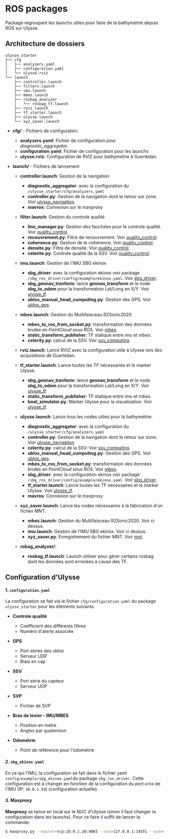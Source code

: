 ROS packages
============

Package regroupant les launchs utiles pour faire de la bathymétrie depuis ROS sur Ulysse.
		
Architecture de dossiers
------------

	ulysse_starter
	├── cfg
	│   ├── analyzers.yaml
	│   ├── configuration.yaml
	│   └── ulysse.rviz
	└── launch
	    ├── controller.launch
	    ├── filters.launch
	    ├── imu.launch
	    ├── mbes.launch
	    ├── rosbag_analyzer
	    │   └── rosbag_tf.launch
	    ├── rviz.launch
	    ├── tf_starter.launch
	    ├── ulysse.launch
	    └── xyz_saver.launch


* **cfg/** - Fichiers de configuration 
	* **analyzers.yaml**: Fichier de configuration pour _diagnostic_aggregator_.
	* **configuration.yaml**: Fichier de configuration pour les launchs
	* **ulysse.rviz**: Configuration de RVIZ pour bathymétrie à Guerlédan.
	
* **launch/** - Fichiers de lancement

	* **controller.launch**: Gestion de la navigation
		* **diagnostic_aggregator**: avec la configuration du `/ulysse_starter/cfg/analyzers.yaml`
		* **controller.py**:  Gestion de la navigation dont le retour sur zone. Voir [ulysse_navigation](../ulysse_navigation/README.md).
		* **mavros**: Connexion sur le mavproxy

	* **filter.launch**: Gestion du controle qualité
		* **line_manager.py**:  Gestion des fauchées pour le controle qualité. Voir [quality_control](../quality_control/README.md).
		* **recouvrement.py**:  Filtre de recouvrement. Voir [quality_control](../quality_control/README.md).
		* **coherence.py**: Gestion de le cohérence. Voir [quality_control](../quality_control/README.md).
		* **densite.py**:  Filtre de densité. Voir [quality_control](../quality_control/README.md).
		* **celerite.py**:  Controle qualité de la SSV. Voir [quality_control](../quality_control/README.md).		
		
	* **imu.launch**: Gestion de l'IMU SBG ekinox
		* **sbg_driver**: avec la configuration ekinox voir package `/sbg_ros_driver/config/example/ekinox.yaml`. Voir [sbg_driver](../sbg_ros_driver/README.md).
		* **sbg_geonav_tranform**: lance **geonav_transform** et le node **sbg_to_odom** pour la transformation Lat/Long en X/Y. Voir [ulysse_tf](../ulysse_tf/README.md).
		* **ublox_manual_head_cumputing.py**: Gestion des GPS. Voir [ublox_gps](../ublox_gps/README.md).
	
	* **mbes.launch**: Gestion du Multifaisceau R2Sonic2020
		* **mbes_to_ros_from_socket.py**: transformation des données brutes en _PointCloud_ sous ROS. Voir [mbes](../mbes/README.md).
		* **static_transform_publisher**: TF statique entre _imu_ et _mbes_.
		* **celerity.py**: calcul de la SSV. Voir [ssv_computing](../ssv_computing/README.md).
	
	* **rviz.launch**: Lance RVIZ avec la configuration utile à Ulysse lors des acquisitions de Guerlédan.
	
	* **tf_starter.launch**: Lance toutes les TF nécessaires et le marker Ulysse.
		* **sbg_geonav_tranform**: lance **geonav_transform** et le node **sbg_to_odom** pour la transformation Lat/Long en X/Y. Voir [ulysse_tf](../ulysse_tf/README.md).
		* **static_transform_publisher**: TF statique entre _imu_ et _mbes_.
		* **boat_simulator.py**: Marker Ulysse pour la visualisation. Voir [ulysse_tf](../ulysse_tf/README.md).
		
	* **ulysse.launch**: Lance tous les nodes utiles pour la bathymétrie:
		* **diagnostic_aggregator**: avec la configuration du `/ulysse_starter/cfg/analyzers.yaml`
		* **controller.py**: Gestion de la navigation dont le retour sur zone. Voir [ulysse_navigation](../ulysse_navigation/README.md).
		* **celerity.py**: calcul de la SSV. Voir [ssv_computing](../ssv_computing/README.md).
		* **ublox_manual_head_cumputing.py**: Gestion des GPS. Voir [ublox_gps](../ublox_gps/README.md).
		* **mbes_to_ros_from_socket.py**: transformation des données brutes en _PointCloud_ sous ROS. Voir [mbes](../mbes/README.md).
		* **sbg_driver**: avec la configuration ekinox voir package `/sbg_ros_driver/config/example/ekinox.yaml`. Voir [sbg_driver](../sbg_ros_driver/README.md).
		* **tf_starter.launch**: Lance toutes les TF nécessaires et le marker Ulysse. Voir [ulysse_tf](../ulysse_tf/README.md).
		* **mavros**: Connexion sur le mavproxy
		
	* **xyz_saver.launch**: Lance les nodes nécessaires à la fabrication d'un fichier MNT.
		* **mbes.launch**: Gestion du Multifaisceau R2Sonic2020. Voir ci dessus.
		* **imu.launch**: Gestion de l'IMU SBG ekinox. Voir ci dessus.
		* **xyz_saver.py**: Enregistrement du fichier MNT. Voir [mnt](../mnt/README.md).

	* **robag_analyzer/**:
		* **rosbag_tf.launch**: Launch utiliser pour gérer certains rosbag dont les données sont erronées à cause des TF.
		
Configuration d'Ulysse
-----

#### 1. `configuration.yaml`

La configuration se fait via le fichier `cfg/configuration.yaml` du package `ulysse_starter` pour les éléments suivants:

* **Controle qualité**
	* Coefficient des différents filtres
	* Numéro d'alerte associée
	
* **GPS**
	* Port séries des ublox
	* Serveur UDP
	* Biais en cap
	
* **SSV**
	* Port série du capteur
	* Serveur UDP
	
* **SVP**
	* Fichier de SVP
	
* **Bras de levier - IMU/MBES**
	* Position en mètre
	* Angles par quaternion

* **Odométrie**
	* Point de référence pour l'odométrie 


#### 2. `sbg_ekinox.yaml`

En ce qui l'IMU, la configuration se fait dans le fichier yaml `config/example/sbg_ekinox.yaml`du package `sbg_ros_driver`. Cette configuration est à changer en fonction de la configuration du port `eth4` de l'IMU (IP: `10.0.1.59`) (configuration actuelle).

#### 3. Mavproxy

**Mavproxy** se lance en local sur le NUC d'Ulysse (sinon il faut changer la configuration dans les launchs). Pour ce faire il suffit de lancer la commande:
~~~~sh
$ mavproxy.py --master=tcp:10.0.1.20:4003 --out=127.0.0.1:14551 --out=tcpin:0.0.0.0:5762 --out=tcpin:0.0.0.0:5763 --out=tcpin:0.0.0.0:5764 --out=tcpin:0.0.0.0:5765
~~~~
